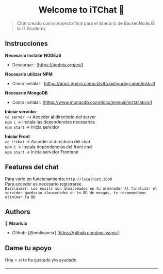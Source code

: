 <h1 align="center">Welcome to iTChat 👋</h1>

> Chat creado como proyecto final para el itinerario de BackenNodeJS la iT Academy
> 
## Instrucciones
**Necesario Instalar NODEJS**  
- Descargar : [https://nodejs.org/es/]

**Necesario utilizar NPM**  
- Como Instalar : [https://docs.npmjs.com/cli/v8/configuring-npm/install]

**Necesario MongoDB**  
- Como Instalar: [https://www.mongodb.com/docs/manual/installation/]

**Iniciar servidor**  
``cd server`` --> Acceder al directorio del server  
``npm i`` -> Instala las dependencias necesarias  
``npm start`` -> Inicia servidor

**Iniciar Front**  
``cd itchat`` -> Acceder al directorio del chat  
``npm i`` -> Instala dependencias del front end  
``npm start`` -> Inicia servidor Frontend

## Features del chat 
Para verlo en funcionamiento: 
``http://localhost:3000``  
Para acceder es necesario registrarse.  
``Disclaimer: Los emails son almacenados en tu ordenador Al finalizar el servidor quedarán almacenados en tu BD de mongos, te recomendamos eliminar la BD ``  


## Authors

👤 **Mauricio**

- Github: [@molivaresr] (https://github.com/molivaresr)

## Dame tu apoyo

Una ⭐️ si te ha gustado y/o ayudado

---

